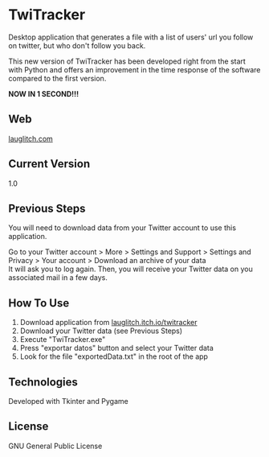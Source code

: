# TwiTracker
Desktop application that generates a file with a list of users' url you follow on twitter, but who don't follow you back.

This new version of TwiTracker has been developed right from the start with Python and offers an improvement in the time response of the software compared to the first version.

**NOW IN 1 SECOND!!!**

## Web
[lauglitch.com](lauglitch.com)

## Current Version
1.0

## Previous Steps
You will need to download data from your Twitter account to use this application.

Go to your Twitter account > More > Settings and Support > Settings and Privacy > Your account > Download an archive of your data  
It will ask you to log again. Then, you will receive your Twitter data on you associated mail in a few days.

## How To Use
1. Download application from [lauglitch.itch.io/twitracker](https://lauglitch.itch.io/twitracker) 
2. Download your Twitter data (see Previous Steps) 
3. Execute "TwiTracker.exe" 
4. Press "exportar datos" button and select your Twitter data
5. Look for the file "exportedData.txt" in the root of the app  

## Technologies
Developed with Tkinter and Pygame

## License
GNU General Public License
